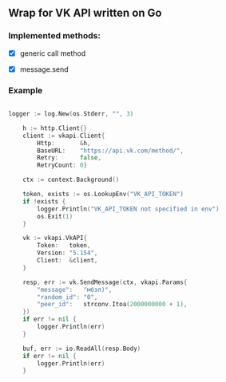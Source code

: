 ## Wrap for VK API written on Go

### Implemented methods: 
- [x] generic call method
- [x] message.send 


### Example
```go

logger := log.New(os.Stderr, "", 3)

	h := http.Client{}
	client := vkapi.Client{
		Http:       &h,
		BaseURL:    "https://api.vk.com/method/",
		Retry:      false,
		RetryCount: 0}

	ctx := context.Background()

	token, exists := os.LookupEnv("VK_API_TOKEN")
	if !exists {
		logger.Println("VK_API_TOKEN not specified in env")
		os.Exit(1)
	}

	vk := vkapi.VkAPI{
		Token:   token,
		Version: "5.154",
		Client:  &client,
	}

	resp, err := vk.SendMessage(ctx, vkapi.Params{
		"message":   "мбэп)",
		"random_id": "0",
		"peer_id":   strconv.Itoa(2000000000 + 1),
	})
	if err != nil {
		logger.Println(err)
	}

	buf, err := io.ReadAll(resp.Body)
	if err != nil {
		logger.Println(err)
	}

```